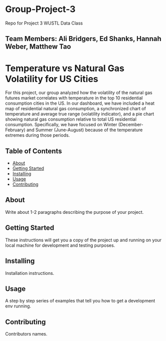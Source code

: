 # Group-Project-3
Repo for Project 3 WUSTL Data Class

## Team Members: Ali Bridgers, Ed Shanks, Hannah Weber, Matthew Tao

# Temperature vs Natural Gas Volatility for US Cities 
For this project, our group analyzed how the volatility of the natural gas futures market correlates with temperature in the top 10 residential consumption cities in the US. In our dashboard, we have included a heat map of residential natural gas consumption, a synchronized	chart of temperature and average true range (volatility indicator), and a pie chart showing natural gas consumption relative to total US residential consumption. Specifically, we have focused on Winter (December-February) and Summer (June-August) because of the temperature extremes during those periods.

## Table of Contents

- [About](#about)
- [Getting Started](#getting_started)
- [Installing](#installing)
- [Usage](#usage)
- [Contributing](#contributing)

## About
Write about 1-2 paragraphs describing the purpose of your project.

## Getting Started
These instructions will get you a copy of the project up and running on your local machine for development and testing purposes.

## Installing
Installation instructions.

## Usage
A step by step series of examples that tell you how to get a development env running.

## Contributing
Contributors names.

